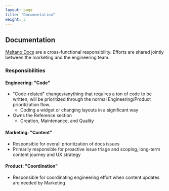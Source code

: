 ```yaml
---
layout: page
title: "Documentation"
weight: 3
---
```


## Documentation

[Meltano Docs](https://docs.meltano.com/) are a cross-functional responsibility.
Efforts are shared jointly between the marketing and the engineering team.

### Responsibilities

#### Engineering: "Code"

* "Code-related" changes/anything that requires a ton of code to be
   written, will be prioritized through the normal Engineering/Product
   prioritization flow.
  * Coding a widget or changing layouts in a significant way
* Owns the Reference section
  * Creation, Maintenance, and Quality

#### Marketing: "Content"

* Responsible for overall prioritization of docs issues
* Primarily responsible for proactive issue triage and scoping, long-term content journey and UX strategy

#### Product: "Coordination"

* Responsible for coordinating engineering effort when content updates are needed by Marketing

<!--

* Missing links to prioritization boards
* Guides on labelling and Project statuses

 -->

